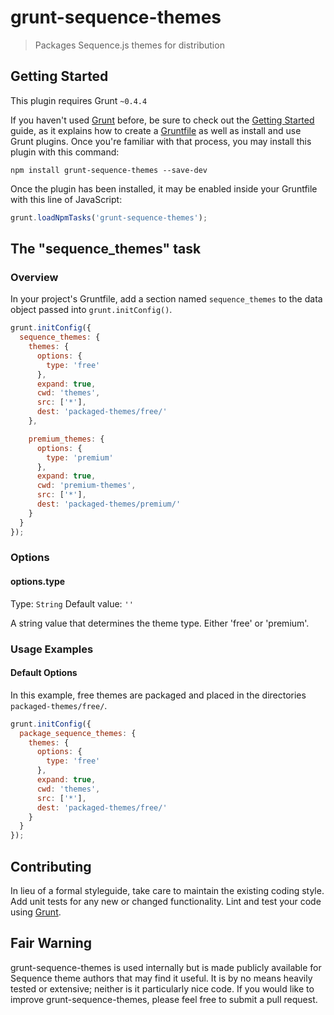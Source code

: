 # grunt-sequence-themes

> Packages Sequence.js themes for distribution

## Getting Started
This plugin requires Grunt `~0.4.4`

If you haven't used [Grunt](http://gruntjs.com/) before, be sure to check out the [Getting Started](http://gruntjs.com/getting-started) guide, as it explains how to create a [Gruntfile](http://gruntjs.com/sample-gruntfile) as well as install and use Grunt plugins. Once you're familiar with that process, you may install this plugin with this command:

```shell
npm install grunt-sequence-themes --save-dev
```

Once the plugin has been installed, it may be enabled inside your Gruntfile with this line of JavaScript:

```js
grunt.loadNpmTasks('grunt-sequence-themes');
```

## The "sequence_themes" task

### Overview
In your project's Gruntfile, add a section named `sequence_themes` to the data object passed into `grunt.initConfig()`.

```js
grunt.initConfig({
  sequence_themes: {
    themes: {
      options: {
        type: 'free'
      },
      expand: true,
      cwd: 'themes',
      src: ['*'],
      dest: 'packaged-themes/free/'
    },

    premium_themes: {
      options: {
        type: 'premium'
      },
      expand: true,
      cwd: 'premium-themes',
      src: ['*'],
      dest: 'packaged-themes/premium/'
    }
  }
});
```

### Options

#### options.type
Type: `String`
Default value: `''`

A string value that determines the theme type. Either 'free' or 'premium'.

### Usage Examples

#### Default Options
In this example, free themes are packaged and placed in the directories `packaged-themes/free/`.

```js
grunt.initConfig({
  package_sequence_themes: {
    themes: {
      options: {
        type: 'free'
      },
      expand: true,
      cwd: 'themes',
      src: ['*'],
      dest: 'packaged-themes/free/'
    }
  }
});
```

## Contributing
In lieu of a formal styleguide, take care to maintain the existing coding style. Add unit tests for any new or changed functionality. Lint and test your code using [Grunt](http://gruntjs.com/).

## Fair Warning

grunt-sequence-themes is used internally but is made publicly available for Sequence theme authors that may find it useful. It is by no means heavily tested or extensive; neither is it particularly nice code. If you would like to improve grunt-sequence-themes, please feel free to submit a pull request.
